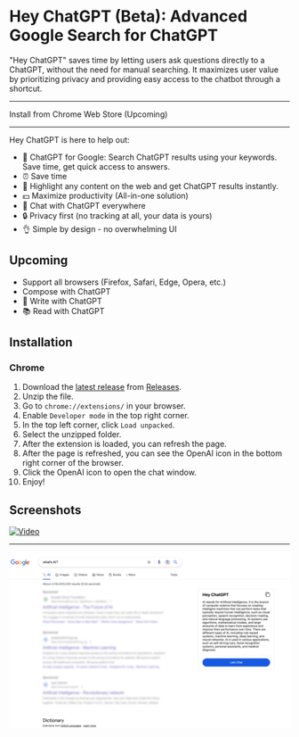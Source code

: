 # Hey ChatGPT (Beta): Advanced Google Search for ChatGPT

"Hey ChatGPT" saves time by letting users ask questions directly to a ChatGPT, without the need for manual searching. It maximizes user value by prioritizing privacy and providing easy access to the chatbot through a shortcut.

---

Install from Chrome Web Store (Upcoming)

---

Hey ChatGPT is here to help out:

- 🔎 ChatGPT for Google: Search ChatGPT results using your keywords. Save time, get quick access to answers.
- ⏰ Save time
- 🚀 Highlight any content on the web and get ChatGPT results instantly.
- 💵 Maximize productivity (All-in-one solution)
- 🤖 Chat with ChatGPT everywhere
- 🔒 Privacy first (no tracking at all, your data is yours)
- 👌 Simple by design - no overwhelming UI

## Upcoming

- Support all browsers (Firefox, Safari, Edge, Opera, etc.)
- Compose with ChatGPT
- 📝 Write with ChatGPT
- 📚 Read with ChatGPT

## Installation

### Chrome

1. Download the [latest release](https://github.com/1997roylee/openai-chatgpt-everywhere-extension/releases) from [Releases](https://github.com/1997roylee/openai-chatgpt-everywhere-extension/releases).
2. Unzip the file.
3. Go to `chrome://extensions/` in your browser.
4. Enable `Developer mode` in the top right corner.
5. In the top left corner, click `Load unpacked`.
6. Select the unzipped folder.
7. After the extension is loaded, you can refresh the page.
8. After the page is refreshed, you can see the OpenAI icon in the bottom right corner of the browser.
9. Click the OpenAI icon to open the chat window.
10. Enjoy!

## Screenshots

[![Video](https://img.youtube.com/vi/WJ9G8V0UEXE/0.jpg)](https://www.youtube.com/watch?v=WJ9G8V0UEXE)

---

![Screenshot](screenshots/01.png?raw=true)